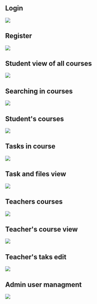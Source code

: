 ## Login
![](./Pictures/1.png?)
## Register
![](./Pictures/2.png)
## Student view of all courses
![](./Pictures/3.png)
## Searching in courses
![](./Pictures/4.png)
## Student's courses
![](./Pictures/5.png)
## Tasks in course
![](./Pictures/6.png)
## Task and files view
![](./Pictures/7.png)
## Teachers courses
![](./Pictures/8.png)
## Teacher's course view
![](./Pictures/9.png)
## Teacher's taks edit
![](./Pictures/10.png)
## Admin user managment
![](./Pictures/11.png)
